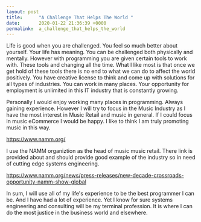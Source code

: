 ```yaml
---
layout: post
title:      "A Challenge That Helps The World "
date:       2020-01-22 21:36:39 +0000
permalink:  a_challenge_that_helps_the_world
---
```



Life is good when you are challenged.  You feel so much better about yourself.  Your life has meaning.  You can be challenged both physically and mentally.  However with programming  you  are given certain tools to work with.  These tools and changing all the time.  What I like most is that once we get hold of these tools there is no end to what we can do to affect the world positively.  You have creative license to think and come up with solutions for all types of industries.  You can work in many places.  Your opportunity for employment is unlimited in this IT industry that is constantly growing.

Personally I would enjoy working many places in programming.  Always gaining experience.  However I will try to focus in the Music Industry as I have the most interest in Music Retail and music in general.   If I could focus in music eCommerce I would be happy.  I like to think I am truly promoting music in this way.   

https://www.namm.org/



I use the NAMM organiztion as the head of music music retail.  There link is provided about and should provide good example of the industry so in need of cutting edge systems engineering.  

https://www.namm.org/news/press-releases/new-decade-crossroads-opportunity-namm-show-global

In sum, I will use all of my life's experience to be the best programmer I can be.  And I have had a lot of experience.  Yet I know for sure systems engineering and consulting will be my terminal profession.  It is where I can do the most justice in the business world and elsewhere.
